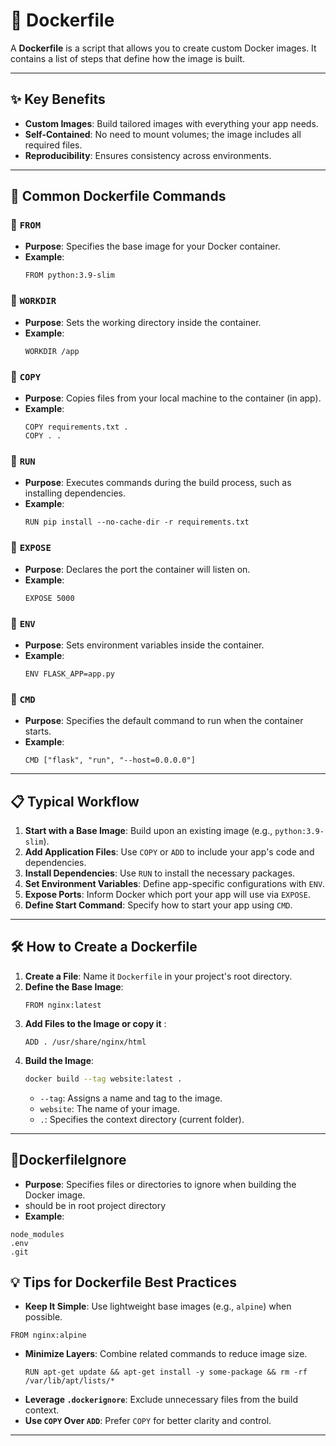 # 📑 Dockerfile

A **Dockerfile** is a script that allows you to create custom Docker images. It contains a list of steps that define how the image is built.

---

## ✨ Key Benefits
- **Custom Images**: Build tailored images with everything your app needs.
- **Self-Contained**: No need to mount volumes; the image includes all required files.
- **Reproducibility**: Ensures consistency across environments.

---

## 🚀 Common Dockerfile Commands

### 🔹 `FROM`
- **Purpose**: Specifies the base image for your Docker container.
- **Example**:
  ```docker
  FROM python:3.9-slim
  ```

### 🔹 `WORKDIR`
- **Purpose**: Sets the working directory inside the container.
- **Example**:
  ```docker
  WORKDIR /app
  ```

### 🔹 `COPY`
- **Purpose**: Copies files from your local machine to the container (in app).
- **Example**:
  ```docker
  COPY requirements.txt .
  COPY . .
  ```

### 🔹 `RUN`
- **Purpose**: Executes commands during the build process, such as installing dependencies.
- **Example**:
  ```docker
  RUN pip install --no-cache-dir -r requirements.txt
  ```

### 🔹 `EXPOSE`
- **Purpose**: Declares the port the container will listen on.
- **Example**:
  ```docker
  EXPOSE 5000
  ```

### 🔹 `ENV`
- **Purpose**: Sets environment variables inside the container.
- **Example**:
  ```docker
  ENV FLASK_APP=app.py
  ```

### 🔹 `CMD`
- **Purpose**: Specifies the default command to run when the container starts.
- **Example**:
  ```docker
  CMD ["flask", "run", "--host=0.0.0.0"]
  ```

---

## 📋 Typical Workflow
1. **Start with a Base Image**: Build upon an existing image (e.g., `python:3.9-slim`).
2. **Add Application Files**: Use `COPY` or `ADD` to include your app's code and dependencies.
3. **Install Dependencies**: Use `RUN` to install the necessary packages.
4. **Set Environment Variables**: Define app-specific configurations with `ENV`.
5. **Expose Ports**: Inform Docker which port your app will use via `EXPOSE`.
6. **Define Start Command**: Specify how to start your app using `CMD`.

---

## 🛠 How to Create a Dockerfile
1. **Create a File**: Name it `Dockerfile` in your project's root directory.
2. **Define the Base Image**:
   ```docker
   FROM nginx:latest
   ```
3. **Add Files to the Image or copy it** :
   ```docker
   ADD . /usr/share/nginx/html
   ```
4. **Build the Image**:
   ```bash
   docker build --tag website:latest .
   ```
   - `--tag`: Assigns a name and tag to the image.
   - `website`: The name of your image.
   - `.`: Specifies the context directory (current folder).

---

## 📑DockerfileIgnore
- **Purpose**: Specifies files or directories to ignore when building the Docker image.
- should be in root project directory
- **Example**:
```docker
node_modules
.env
.git
```


## 💡 Tips for Dockerfile Best Practices
- **Keep It Simple**: Use lightweight base images (e.g., `alpine`) when possible.
```docker
FROM nginx:alpine
```
- **Minimize Layers**: Combine related commands to reduce image size.
  ```docker
  RUN apt-get update && apt-get install -y some-package && rm -rf /var/lib/apt/lists/*
  ```
- **Leverage `.dockerignore`**: Exclude unnecessary files from the build context.
- **Use `COPY` Over `ADD`**: Prefer `COPY` for better clarity and control.

---
